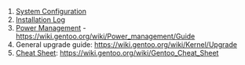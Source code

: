 
1. [System Configuration](SystemConfiguration)
2. [Installation Log](InstallationLog)
3. [Power Management](PowerManagement) - https://wiki.gentoo.org/wiki/Power_management/Guide
4. General upgrade guide: https://wiki.gentoo.org/wiki/Kernel/Upgrade
5. [Cheat Sheet](CheatSheet): https://wiki.gentoo.org/wiki/Gentoo_Cheat_Sheet

